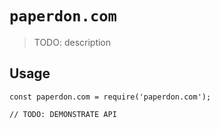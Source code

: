 # `paperdon.com`

> TODO: description

## Usage

```
const paperdon.com = require('paperdon.com');

// TODO: DEMONSTRATE API
```
